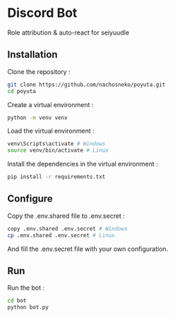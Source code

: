 # Discord Bot

Role attribution & auto-react for seiyuudle

## Installation

Clone the repository :

```bash
git clone https://github.com/nachosneko/poyuta.git
cd poyuta
```

Create a virtual environment :

```bash
python -m venv venv
```

Load the virtual environment :

```bash
venv\Scripts\activate # Windows
source venv/bin/activate # Linux
```

Install the dependencies in the virtual environment :

```bash
pip install -r requirements.txt
```

## Configure

Copy the .env.shared file to .env.secret :

```bash
copy .env.shared .env.secret # Windows
cp .env.shared .env.secret # Linux
```

And fill the .env.secret file with your own configuration.

## Run

Run the bot :

```bash
cd bot
python bot.py
```

